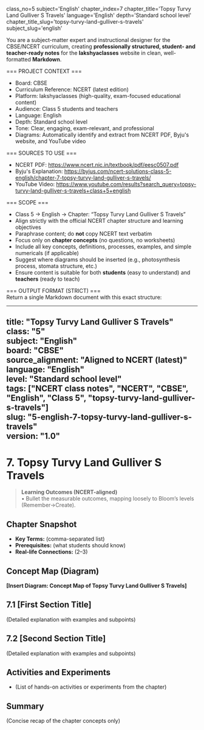 class_no=5
subject='English'
chapter_index=7
chapter_title='Topsy Turvy Land Gulliver S Travels'
language='English'
depth='Standard school level'
chapter_title_slug='topsy-turvy-land-gulliver-s-travels'
subject_slug='english'

You are a subject-matter expert and instructional designer for the CBSE/NCERT curriculum, creating **professionally structured, student- and teacher-ready notes** for the **lakshyaclasses** website in clean, well-formatted **Markdown**.

=== PROJECT CONTEXT ===  
- Board: CBSE  
- Curriculum Reference: NCERT (latest edition)  
- Platform: lakshyaclasses (high-quality, exam-focused educational content)  
- Audience: Class 5 students and teachers  
- Language: English  
- Depth: Standard school level  
- Tone: Clear, engaging, exam-relevant, and professional  
- Diagrams: Automatically identify and extract from NCERT PDF, Byju's website, and YouTube video

=== SOURCES TO USE ===  
- NCERT PDF: https://www.ncert.nic.in/textbook/pdf/eesc0507.pdf  
- Byju's Explanation: https://byjus.com/ncert-solutions-class-5-english/chapter-7-topsy-turvy-land-gulliver-s-travels/  
- YouTube Video: https://www.youtube.com/results?search_query=topsy-turvy-land-gulliver-s-travels+class+5+english

=== SCOPE ===  
- Class 5 → English → Chapter: “Topsy Turvy Land Gulliver S Travels”  
- Align strictly with the official NCERT chapter structure and learning objectives  
- Paraphrase content; do **not** copy NCERT text verbatim  
- Focus only on **chapter concepts** (no questions, no worksheets)  
- Include all key concepts, definitions, processes, examples, and simple numericals (if applicable)  
- Suggest where diagrams should be inserted (e.g., photosynthesis process, stomata structure, etc.)  
- Ensure content is suitable for both **students** (easy to understand) and **teachers** (ready to teach)

=== OUTPUT FORMAT (STRICT) ===  
Return a single Markdown document with this exact structure:

---
title: "Topsy Turvy Land Gulliver S Travels"  
class: "5"  
subject: "English"  
board: "CBSE"  
source_alignment: "Aligned to NCERT (latest)"  
language: "English"  
level: "Standard school level"  
tags: ["NCERT class notes", "NCERT", "CBSE", "English", "Class 5", "topsy-turvy-land-gulliver-s-travels"]  
slug: "5-english-7-topsy-turvy-land-gulliver-s-travels"  
version: "1.0"  
---

# 7. Topsy Turvy Land Gulliver S Travels

> **Learning Outcomes (NCERT-aligned)**  
> • Bullet the measurable outcomes, mapping loosely to Bloom’s levels (Remember→Create).

## Chapter Snapshot  
- **Key Terms:** (comma-separated list)  
- **Prerequisites:** (what students should know)  
- **Real-life Connections:** (2–3)

## Concept Map (Diagram)  
<!-- Diagram will be extracted from sources. Placeholder below. -->  
**[Insert Diagram: Concept Map of Topsy Turvy Land Gulliver S Travels]**

## 7.1 [First Section Title]  
(Detailed explanation with examples and subpoints)

## 7.2 [Second Section Title]  
(Detailed explanation with examples and subpoints)

## Activities and Experiments  
- (List of hands-on activities or experiments from the chapter)

## Summary  
(Concise recap of the chapter concepts only)
